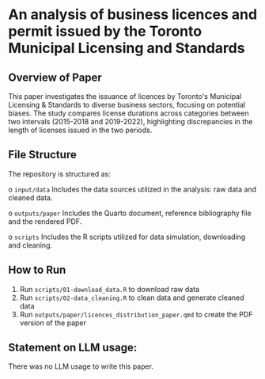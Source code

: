 # An analysis of business licences and permit issued by the Toronto Municipal Licensing and Standards

## Overview of Paper

This paper investigates the issuance of licences by Toronto's Municipal Licensing & Standards to diverse business sectors, focusing on potential biases. The study compares license durations across categories between two intervals (2015-2018 and 2019-2022), highlighting discrepancies in the length of licenses issued in the two periods.

## File Structure

The repository is structured as:

o `input/data` Includes the data sources utilized in the analysis: raw data and cleaned data.

o `outputs/paper` Includes the Quarto document, reference bibliography file and the rendered
PDF.

o `scripts` Includes the R scripts utilized for data simulation, downloading and cleaning.

## How to Run

1. Run `scripts/01-download_data.R` to download raw data
2. Run `scripts/02-data_cleaning.R` to clean data and generate cleaned data
3. Run `outputs/paper/licences_distribution_paper.qmd` to create the PDF version of the paper

## Statement on LLM usage:
There was no LLM usage to write this paper.